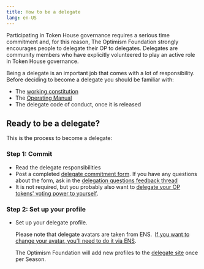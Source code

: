 ```yaml
---
title: How to be a delegate
lang: en-US
---
```

    

Participating in Token House governance requires a serious time commitment and, for this reason, The Optimism Foundation strongly encourages people to delegate their OP to delegates. 
Delegates are community members who have explicitly volunteered to play an active role in Token House governance. 

Being a delegate is an important job that comes with a lot of responsibility.
Before deciding to become a delegate you should be familiar with:

* The [working constitution](https://gov.optimism.io/t/working-constitution-of-the-optimism-collective/55)
* The [Operating Manual](https://github.com/ethereum-optimism/OPerating-manual/blob/main/manual.md)  
* The delegate code of conduct, once it is released    
    

## Ready to be a delegate?

This is the process to become a delegate:

### Step 1: Commit

* Read the delegate responsibilities
* Post a completed [delegate commitment form](https://gov.optimism.io/t/delegate-commitments/235). 
  If you have any questions about the form, ask in the [delegation questions feedback thread](https://gov.optimism.io/t/delegation-questions-feedback-thread/236)
* It is not required, but you probably also want to [delegate your OP tokens' voting power to yourself](https://app.optimism.io/delegates).

### Step 2: Set up your profile  

* Set up your delegate profile. 

  Please note that delegate avatars are taken from ENS. 
  [If you want to change your avatar, you’ll need to do it via ENS](https://medium.com/the-ethereum-name-service/step-by-step-guide-to-setting-an-nft-as-your-ens-profile-avatar-3562d39567fc).

  The Optimism Foundation will add new profiles to the [delegate site](https://app.optimism.io/delegates) once per Season. 


